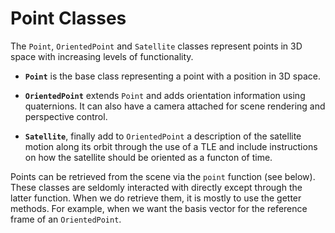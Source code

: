 # Point Classes


The `Point`, `OrientedPoint` and `Satellite` classes represent points in 3D space
with increasing levels of functionality.

- **`Point`** is the base class representing a point with a position in 3D
space.  

- **`OrientedPoint`** extends `Point` and adds orientation information using
quaternions. It can also have a camera attached for scene rendering and
perspective control.

- **`Satellite`**, finally add to `OrientedPoint` a description of the satellite
motion along its orbit through the use of a TLE and include instructions on how
the satellite should be oriented as a functon of time.

Points can be retrieved from the scene via the `point` function (see below).
These classes are seldomly interacted with directly except through the latter
function. When we do retrieve them, it is mostly to use the getter methods. For
example, when we want the basis vector for the reference frame of an
`OrientedPoint`.
